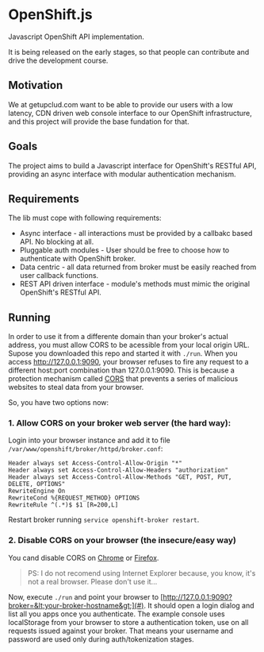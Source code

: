 # OpenShift.js

Javascript OpenShift API implementation.

It is being released on the early stages, so that people can contribute and drive the development course.

## Motivation

We at getupclud.com want to be able to provide our users with a low latency, CDN driven web console interface to our OpenShift infrastructure, and this project will provide the base fundation for that.

## Goals

The project aims to build a Javascript interface for OpenShift's RESTful API, providing an async interface with modular authentication mechanism.

## Requirements

The lib must cope with following requirements:

* Async interface - all interactions must be provided by a callbakc based  API. No blocking at all.
* Pluggable auth modules - User should be free to choose how to authenticate with OpenShift broker.
* Data centric - all data returned from broker must be easily reached from user callback functions.
* REST API driven interface - module's methods must mimic the original OpenShift's RESTful API.

## Running

In order to use it from a differente domain than your broker's actual address, you must allow CORS to be acessible from your local origin URL. Supose you downloaded this repo and started it with `./run`. When you access http://127.0.0.1:9090, your browser refuses to fire any request to a different host:port combination than 127.0.0.1:9090. This is because a protection mechanism called [CORS](http://en.wikipedia.org/wiki/Cross-origin_resource_sharing) that prevents a series of malicious websites to steal data from your browser.

So, you have two options now:

### 1. Allow CORS on your broker web server (the hard way):

Login into your browser instance and add it to file `/var/www/openshift/broker/httpd/broker.conf`:

    Header always set Access-Control-Allow-Origin "*"
    Header always set Access-Control-Allow-Headers "authorization"
    Header always set Access-Control-Allow-Methods "GET, POST, PUT, DELETE, OPTIONS"
    RewriteEngine On
    RewriteCond %{REQUEST_METHOD} OPTIONS
    RewriteRule ^(.*)$ $1 [R=200,L]

Restart broker running `service openshift-broker restart`.

### 2. Disable CORS on your browser (the insecure/easy way)

You cand disable CORS on [Chrome](http://stackoverflow.com/questions/3102819/disable-same-origin-policy-in-chrome) or [Firefox](http://stackoverflow.com/questions/17088609/disable-firefox-same-origin-policy).

> PS: I do not recomend using Internet Explorer because, you know, it's not a real browser. Please don't use it...

Now, execute `./run` and point your browser to [http://127.0.0.1:9090?broker=&lt;your-broker-hostname&gt;](#). It should open a login dialog and list all you apps once you authenticate. The example console uses localStorage from your browser to store a authentication token, use on all requests issued against your broker. That means your username and password are used only during auth/tokenization stages.

